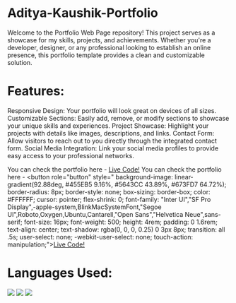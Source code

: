 # Aditya-Kaushik-Portfolio

Welcome to the Portfolio Web Page repository! This project serves as a showcase for my skills, projects, and achievements. Whether you're a developer, designer, or any professional looking to establish an online presence, this portfolio template provides a clean and customizable solution.

# Features:

Responsive Design: Your portfolio will look great on devices of all sizes.
Customizable Sections: Easily add, remove, or modify sections to showcase your unique skills and experiences.
Project Showcase: Highlight your projects with details like images, descriptions, and links.
Contact Form: Allow visitors to reach out to you directly through the integrated contact form.
Social Media Integration: Link your social media profiles to provide easy access to your professional networks.


You can check the portfolio here - <a href="https://adityakaushik01.github.io/Aditya-Portfolio/" target="_blank">Live Code!</a>
You can check the portfolio here - <button role="button" style=" background-image: linear-gradient(92.88deg, #455EB5 9.16%, #5643CC 43.89%, #673FD7 64.72%);
  border-radius: 8px;
  border-style: none;
  box-sizing: border-box;
  color: #FFFFFF;
  cursor: pointer;
  flex-shrink: 0;
  font-family: "Inter UI","SF Pro Display",-apple-system,BlinkMacSystemFont,"Segoe UI",Roboto,Oxygen,Ubuntu,Cantarell,"Open Sans","Helvetica Neue",sans-serif;
  font-size: 16px;
  font-weight: 500;
  height: 4rem;
  padding: 0 1.6rem;
  text-align: center;
  text-shadow: rgba(0, 0, 0, 0.25) 0 3px 8px;
  transition: all .5s;
  user-select: none;
  -webkit-user-select: none;
  touch-action: manipulation;"><a href="https://adityakaushik01.github.io/Aditya-Portfolio/" target="_blank">Live Code!</a></button>


# Languages Used:

<img src="https://img.shields.io/badge/html5-%23E34F26.svg?style=for-the-badge&logo=html5&logoColor=white">
<img src="https://img.shields.io/badge/css3-%231572B6.svg?style=for-the-badge&logo=css3&logoColor=white">
<img src="https://img.shields.io/badge/javascript-%23323330.svg?style=for-the-badge&logo=javascript&logoColor=%23F7DF1E">
